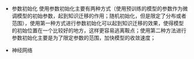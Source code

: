 - 参数初始化
  使用参数初始化主要有两种方式（使用预训练的模型的参数作为微调模型的初始参数，起到知识迁移的作用；随机初始化，但是限定了分布或者范围），使用第一种方式进行参数初始化可以起到知识迁移的效果，使得模型的初始位置在一个比较好的地方，这样更容易逃离鞍点；使用第二种方法进行参数初始化主要是为了限定参数的范围，加快模型的收敛速度；
  
  
- 神经网络
